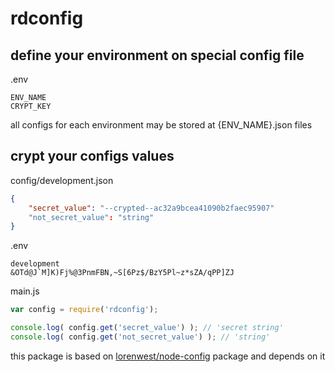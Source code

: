 # rdconfig

## define your environment on special config file

.env

```
ENV_NAME
CRYPT_KEY
```

all configs for each environment may be stored at {ENV_NAME}.json files

## crypt your configs values

config/development.json

```json
{
    "secret_value": "--crypted--ac32a9bcea41090b2faec95907"
    "not_secret_value": "string"
}
```

.env

```
development
&OTd@J`M]K)Fj%@3PnmFBN,~S[6Pz$/BzY5Pl~z*sZA/qPP]ZJ
```

main.js

```js
var config = require('rdconfig');

console.log( config.get('secret_value') ); // 'secret string'
console.log( config.get('not_secret_value') ); // 'string'
```

this package is based on [lorenwest/node-config](https://github.com/lorenwest/node-config) package and depends on it